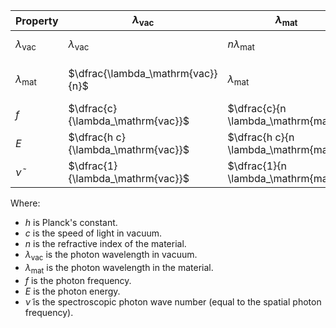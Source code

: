 [//]: # ($$\lambda_\mathrm{mat} = \dfrac{\lambda_\mathrm{vac}}{n&#40;\lambda_\mathrm{vac}&#41;}$$)
[//]: # ($$f = \dfrac{c}{\lambda_\mathrm{vac}}$$)
[//]: # ($$E = \dfrac{h c}{\lambda_\mathrm{vac}}$$)
[//]: # ($$\tilde\nu = \dfrac{1}{\lambda_\mathrm{vac}}$$)

[//]: # (| Property               | $\lambda_\mathrm{mat}$                                             | $\lambda_\mathrm{vac}$                           | $f$                  | $E$                          | $\tilde\nu$                          |)
[//]: # (|------------------------|--------------------------------------------------------------------|--------------------------------------------------|----------------------|------------------------------|--------------------------------------|)
[//]: # (| $\lambda_\mathrm{mat}$ | $\lambda_\mathrm{mat}$                                             | $\lambda_\mathrm{vac} / n&#40;\lambda_\mathrm{vac}&#41;$ | $c / &#40;f \cdot n&#40;f&#41;&#41;$ | $h \cdot c / &#40;E \cdot n&#40;E&#41;&#41;$ | $1 / &#40;\tilde\nu \cdot n&#40;\tilde\nu&#41;&#41;$ |)
[//]: # (| $\lambda_\mathrm{vac}$ | $\lambda_\mathrm{mat} n&#40;\lambda_\mathrm{mat}&#41;$                     | $\lambda_\mathrm{vac}$                           | $c / f$              | $h \cdot c / E$              | $1 / \tilde\nu$                      |)
[//]: # (| $f$                    | $c / \lambda_\mathrm{mat} n&#40;\lambda_\mathrm{mat}&#41;$                 | $c / \lambda_\mathrm{vac}$                       | $f$                  | $E / h$                      | $c \cdot \tilde\nu$                  |)
[//]: # (| $E$                    | $h \cdot c / &#40;\lambda_\mathrm{mat} \cdot n&#40;\lambda_\mathrm{mat}&#41;&#41;$ | $h \cdot c / \lambda_\mathrm{vac}$               | $h \cdot f$          | $E$                          | $h \cdot c \cdot \tilde\nu$          |)
[//]: # (| $\tilde\nu$            | $1 / &#40;\lambda_\mathrm{mat} \cdot n&#40;\lambda_\mathrm{mat}&#41;&#41;$         | $1 / \lambda_\mathrm{vac}$                       | $f / c$              | $E / &#40;h \cdot c&#41;$            | $\tilde\nu$                          |)

[//]: # (| Property               | $\lambda_\mathrm{vac}$                                  | $\lambda_\mathrm{mat}$                                            | $f$                       | $E$                         | $\tilde\nu$                               |)
[//]: # (|------------------------|---------------------------------------------------------|-------------------------------------------------------------------|---------------------------|-----------------------------|-------------------------------------------|)
[//]: # (| $\lambda_\mathrm{vac}$ | $\lambda_\mathrm{vac}$                                  | $\lambda_\mathrm{mat} \cdot n&#40;\lambda_\mathrm{mat}&#41;$              | $\dfrac{c}{f}$            | $\dfrac{h c}{E}$            | $\dfrac{1}{\tilde\nu}$                    |)
[//]: # (| $\lambda_\mathrm{mat}$ | $\dfrac{\lambda_\mathrm{vac}}{n&#40;\lambda_\mathrm{vac}&#41;}$ | $\lambda_\mathrm{mat}$                                            | $\dfrac{c}{f \cdot n&#40;f&#41;}$ | $\dfrac{h c}{E \cdot n&#40;E&#41;}$ | $\dfrac{1}{\tilde\nu \cdot n&#40;\tilde\nu&#41;}$ |)
[//]: # (| $f$                    | $\dfrac{c}{\lambda_\mathrm{vac}}$                       | $\dfrac{c}{\lambda_\mathrm{mat} \cdot n&#40;\lambda_\mathrm{mat}&#41;}$   | $f$                       | $\dfrac{E}{h}$              | $c \tilde\nu$                             |)
[//]: # (| $E$                    | $\dfrac{h c}{\lambda_\mathrm{vac}}$                     | $\dfrac{h c}{\lambda_\mathrm{mat} \cdot n&#40;\lambda_\mathrm{mat}&#41;}$ | $h f$                     | $E$                         | $h c \tilde\nu$                           |)
[//]: # (| $\tilde\nu$            | $\dfrac{1}{\lambda_\mathrm{vac}}$                       | $\dfrac{1}{\lambda_\mathrm{mat} \cdot n&#40;\lambda_\mathrm{mat}&#41;}$   | $\dfrac{f}{c}$            | $\dfrac{E}{h c}$            | $\tilde\nu$                               |)

| Property               | $\lambda_\mathrm{vac}$              | $\lambda_\mathrm{mat}$                | $f$              | $E$                | $\tilde\nu$              |
|------------------------|-------------------------------------|---------------------------------------|------------------|--------------------|--------------------------|
| $\lambda_\mathrm{vac}$ | $\lambda_\mathrm{vac}$              | $n \lambda_\mathrm{mat}$              | $\dfrac{c}{f}$   | $\dfrac{h c}{E}$   | $\dfrac{1}{\tilde\nu}$   |
| $\lambda_\mathrm{mat}$ | $\dfrac{\lambda_\mathrm{vac}}{n}$   | $\lambda_\mathrm{mat}$                | $\dfrac{c}{n f}$ | $\dfrac{h c}{n E}$ | $\dfrac{1}{n \tilde\nu}$ |
| $f$                    | $\dfrac{c}{\lambda_\mathrm{vac}}$   | $\dfrac{c}{n \lambda_\mathrm{mat}}$   | $f$              | $\dfrac{E}{h}$     | $c \tilde\nu$            |
| $E$                    | $\dfrac{h c}{\lambda_\mathrm{vac}}$ | $\dfrac{h c}{n \lambda_\mathrm{mat}}$ | $h f$            | $E$                | $h c \tilde\nu$          |
| $\tilde\nu$            | $\dfrac{1}{\lambda_\mathrm{vac}}$   | $\dfrac{1}{n \lambda_\mathrm{mat}}$   | $\dfrac{f}{c}$   | $\dfrac{E}{h c}$   | $\tilde\nu$              |


Where:
- $h$ is Planck's constant.
- $c$ is the speed of light in vacuum.
- $n$ is the refractive index of the material.
- $\lambda_\mathrm{vac}$ is the photon wavelength in vacuum.
- $\lambda_\mathrm{mat}$ is the photon wavelength in the material.
- $f$ is the photon frequency.
- $E$ is the photon energy.
- $\tilde\nu$ is the spectroscopic photon wave number (equal to the spatial photon frequency).